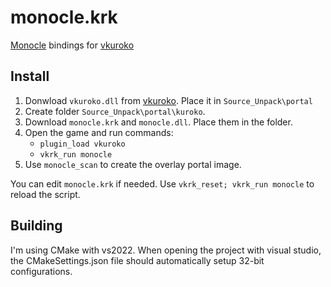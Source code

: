 # monocle.krk

[Monocle](https://github.com/UncraftedName/Monocle) bindings for [vkuroko](https://github.com/evanlin96069/vkuroko)

## Install
1. Donwload `vkuroko.dll` from [vkuroko](https://github.com/evanlin96069/vkuroko). Place it in `Source_Unpack\portal`
1. Create folder `Source_Unpack\portal\kuroko`.
1. Download `monocle.krk` and `monocle.dll`. Place them in the folder.
1. Open the game and run commands:
	- `plugin_load vkuroko`
	- `vkrk_run monocle`
1. Use `monocle_scan` to create the overlay portal image.

You can edit `monocle.krk` if needed. Use `vkrk_reset; vkrk_run monocle` to reload the script.

## Building

I'm using CMake with vs2022. When opening the project with visual studio, the CMakeSettings.json file should automatically setup 32-bit configurations.

